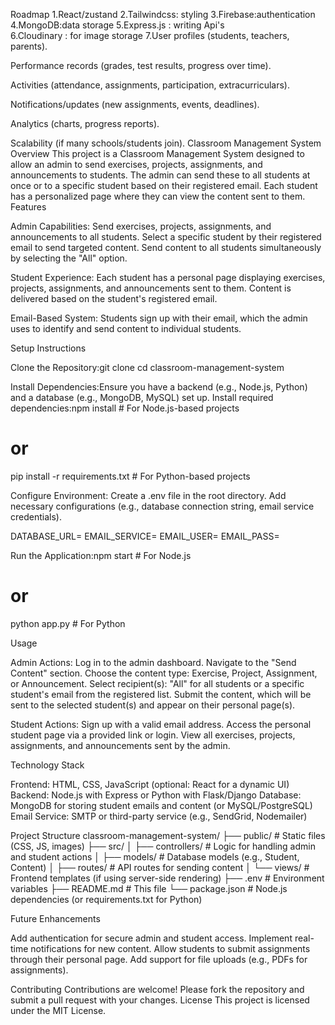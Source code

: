Roadmap
1.React/zustand 
2.Tailwindcss: styling
3.Firebase:authentication
4.MongoDB:data storage
5.Express.js : writing Api's  
6.Cloudinary : for image storage
7.User profiles (students, teachers, parents).

Performance records (grades, test results, progress over time).

Activities (attendance, assignments, participation, extracurriculars).

Notifications/updates (new assignments, events, deadlines).

Analytics (charts, progress reports).

Scalability (if many schools/students join).
Classroom Management System
Overview
This project is a Classroom Management System designed to allow an admin to send exercises, projects, assignments, and announcements to students. The admin can send these to all students at once or to a specific student based on their registered email. Each student has a personalized page where they can view the content sent to them.
Features

Admin Capabilities:
Send exercises, projects, assignments, and announcements to all students.
Select a specific student by their registered email to send targeted content.
Send content to all students simultaneously by selecting the "All" option.


Student Experience:
Each student has a personal page displaying exercises, projects, assignments, and announcements sent to them.
Content is delivered based on the student's registered email.


Email-Based System:
Students sign up with their email, which the admin uses to identify and send content to individual students.



Setup Instructions

Clone the Repository:git clone <repository-url>
cd classroom-management-system


Install Dependencies:Ensure you have a backend (e.g., Node.js, Python) and a database (e.g., MongoDB, MySQL) set up. Install required dependencies:npm install  # For Node.js-based projects
# or
pip install -r requirements.txt  # For Python-based projects


Configure Environment:
Create a .env file in the root directory.
Add necessary configurations (e.g., database connection string, email service credentials).

DATABASE_URL=<your-database-url>
EMAIL_SERVICE=<your-email-service>
EMAIL_USER=<your-email>
EMAIL_PASS=<your-password>


Run the Application:npm start  # For Node.js
# or
python app.py  # For Python



Usage

Admin Actions:
Log in to the admin dashboard.
Navigate to the "Send Content" section.
Choose the content type: Exercise, Project, Assignment, or Announcement.
Select recipient(s): "All" for all students or a specific student's email from the registered list.
Submit the content, which will be sent to the selected student(s) and appear on their personal page(s).


Student Actions:
Sign up with a valid email address.
Access the personal student page via a provided link or login.
View all exercises, projects, assignments, and announcements sent by the admin.



Technology Stack

Frontend: HTML, CSS, JavaScript (optional: React for a dynamic UI)
Backend: Node.js with Express or Python with Flask/Django
Database: MongoDB for storing student emails and content (or MySQL/PostgreSQL)
Email Service: SMTP or third-party service (e.g., SendGrid, Nodemailer)

Project Structure
classroom-management-system/
├── public/                # Static files (CSS, JS, images)
├── src/
│   ├── controllers/       # Logic for handling admin and student actions
│   ├── models/            # Database models (e.g., Student, Content)
│   ├── routes/            # API routes for sending content
│   └── views/             # Frontend templates (if using server-side rendering)
├── .env                   # Environment variables
├── README.md              # This file
└── package.json           # Node.js dependencies (or requirements.txt for Python)

Future Enhancements

Add authentication for secure admin and student access.
Implement real-time notifications for new content.
Allow students to submit assignments through their personal page.
Add support for file uploads (e.g., PDFs for assignments).

Contributing
Contributions are welcome! Please fork the repository and submit a pull request with your changes.
License
This project is licensed under the MIT License.

<!-- image kit  learn that later--




import React, { useState, useEffect } from "react";
import { Users, BookOpen, TrendingUp } from "lucide-react";
import useManageStore from "../Store/useManageStore";
import Admini from "./Admini";
import Administra from "./Administra";
import Adminis from "./Adminis";

const Administrator = () => {
  const [searchTerm, setSearchTerm] = useState("");
  const [activeTab, setActiveTab] = useState("overview");
  const [selectedForm, setSelectedForm] = useState("");
  const [formData, setFormData] = useState({});

  // Store selectors
  const announcements = useManageStore((state) => state.announcements);
  const events = useManageStore((state) => state.events);
  const assignments = useManageStore((state) => state.assignments);
  const exercises = useManageStore((state) => state.exercises);
  const projects = useManageStore((state) => state.projects);
  const attendance = useManageStore((state) => state.attendance);
  const roadmapItems = useManageStore((state) => state.roadmapItems);
  const classMaterials = useManageStore((state) => state.classMaterials);
  const programs = useManageStore((state) => state.programs);
  const friendRequests = useManageStore((state) => state.friendRequests);
  const directory = useManageStore((state) => state.directory);

  // Store actions
  const addAnnouncement = useManageStore((state) => state.addAnnouncement);
  const updateAnnouncement = useManageStore(
    (state) => state.updateAnnouncement
  );
  const deleteAnnouncement = useManageStore(
    (state) => state.deleteAnnouncement
  );
  const addEvent = useManageStore((state) => state.addEvent);
  const updateEvent = useManageStore((state) => state.updateEvent);
  const deleteEvent = useManageStore((state) => state.deleteEvent);
  const addAssignment = useManageStore((state) => state.addAssignment);
  const updateAssignment = useManageStore((state) => state.updateAssignment);
  const deleteAssignment = useManageStore((state) => state.deleteAssignment);
  const addExercise = useManageStore((state) => state.addExercise);
  const updateExercise = useManageStore((state) => state.updateExercise);
  const deleteExercise = useManageStore((state) => state.deleteExercise);
  const addProject = useManageStore((state) => state.addProject);
  const updateProject = useManageStore((state) => state.updateProject);
  const deleteProject = useManageStore((state) => state.deleteProject);
  const addAttendance = useManageStore((state) => state.addAttendance);
  const updateAttendance = useManageStore((state) => state.updateAttendance);
  const deleteAttendance = useManageStore((state) => state.deleteAttendance);
  const addRoadmapItem = useManageStore((state) => state.addRoadmapItem);
  const updateRoadmapItem = useManageStore((state) => state.updateRoadmapItem);
  const deleteRoadmapItem = useManageStore((state) => state.deleteRoadmapItem);
  const addWeekToRoadmap = useManageStore((state) => state.addWeekToRoadmap);
  const addSubTopicToWeek = useManageStore((state) => state.addSubTopicToWeek);
  const toggleSubTopicComplete = useManageStore(
    (state) => state.toggleSubTopicComplete
  );
  const deleteSubTopic = useManageStore((state) => state.deleteSubTopic);
  const setCurrentWeek = useManageStore((state) => state.setCurrentWeek);
  const addClassMaterial = useManageStore((state) => state.addClassMaterial);
  const updateClassMaterial = useManageStore(
    (state) => state.updateClassMaterial
  );
  const deleteClassMaterial = useManageStore(
    (state) => state.deleteClassMaterial
  );
  const addProgram = useManageStore((state) => state.addProgram);
  const updateProgram = useManageStore((state) => state.updateProgram);
  const deleteProgram = useManageStore((state) => state.deleteProgram);
  const addMilestoneToProgram = useManageStore(
    (state) => state.addMilestoneToProgram
  );
  const adminToggleMilestoneComplete = useManageStore(
    (state) => state.adminToggleMilestoneComplete
  );
  const approveJoinRequest = useManageStore(
    (state) => state.approveJoinRequest
  );
  const rejectJoinRequest = useManageStore((state) => state.rejectJoinRequest);
  const acceptFriendRequest = useManageStore((state) => state.acceptFriendRequest);
  const rejectFriendRequest = useManageStore((state) => state.rejectFriendRequest);

  // Debug log
  useEffect(() => {
    console.log("Administrator - Announcements:", announcements);
    console.log("Administrator - Assignments:", assignments);
    console.log("Administrator - Exercises:", exercises);
    console.log("Administrator - Projects:", projects);
    console.log("Administrator - Attendance:", attendance);
    console.log("Administrator - Roadmap Items:", roadmapItems);
    console.log("Administrator - Class Materials:", classMaterials);
    console.log("Administrator - Programs:", programs);
  }, [
    announcements,
    assignments,
    exercises,
    projects,
    attendance,
    roadmapItems,
    classMaterials,
    programs,
  ]);

  const recentStudents = [
    {
      id: 1,
      name: "Julius Dagana",
      email: "julius@example.com",
      cohort: "2024-B",
      status: "active",
      attendance: 92,
    },
  ];

  const stats = [
    { label: "Total Students", value: "156", icon: Users, color: "yellow" },
    { label: "Active Courses", value: "8", icon: BookOpen, color: "blue" },
  ];

  const pendingActions = [
    ...assignments
      .filter((assignment) => assignment.status === "submitted")
      .map((assignment) => ({
        id: `assignment-${assignment.id}`,
        type: "Assignment Review",
        student:
          recentStudents.find((s) => s.id === assignment.studentId)?.name ||
          "Unknown",
        description: assignment.title,
        priority: "medium",
      })),
    ...exercises
      .filter((exercise) => exercise.status === "submitted")
      .map((exercise) => ({
        id: `exercise-${exercise.id}`,
        type: "Exercise Review",
        student:
          recentStudents.find((s) => s.id === exercise.studentId)?.name ||
          "Unknown",
        description: exercise.title,
        priority: "medium",
      })),
    ...projects
      .filter((project) => project.status === "submitted")
      .map((project) => ({
        id: `project-${project.id}`,
        type: "Project Review",
        student:
          recentStudents.find((s) => s.id === project.studentId)?.name ||
          "Unknown",
        description: project.title,
        priority: "medium",
      })),
  ];

  const adminId = 2; // Hardcoded admin ID

  const pendingFriendRequests = friendRequests.filter(
    (r) => r.toId === adminId && r.status === "pending"
  );

  const getStudentName = (studentId) => {
    return recentStudents.find((s) => s.id === studentId)?.name || `Student ${studentId}`;
  };

  const StatIcon = ({ icon: IconComponent, color }) => (
    <IconComponent
      className={`w-8 h-8 ${
        color === "yellow"
          ? "text-yellow-500"
          : color === "blue"
          ? "text-blue-500"
          : color === "green"
          ? "text-green-500"
          : "text-purple-500"
      }`}
    />
  );

  const handleFormChange = (field, value) => {
    setFormData((prev) => ({ ...prev, [field]: value }));
  };

  const handleFormSubmit = (e) => {
    e.preventDefault();
    const newId = (arr) =>
      arr.length ? Math.max(...arr.map((item) => item.id)) + 1 : 1;

    switch (selectedForm) {
      case "announcement": {
        if (!formData.title || !formData.content) {
          alert("Please fill in all required fields (Title and Content).");
          return;
        }
        const now = new Date();
        const newAnnouncement = {
          id: newId(announcements),
          title: formData.title,
          content: formData.content,
          date: now.toISOString().split("T")[0],
          time: now.toTimeString().split(" ")[0].slice(0, 5),
          priority: formData.priority || "medium",
          author: formData.author || "Admin Team",
        };
        addAnnouncement(newAnnouncement);
        alert("Announcement added successfully!");
        break;
      }
      case "announcement-edit": {
        if (!formData.title || !formData.content) {
          alert("Please fill in all required fields (Title and Content).");
          return;
        }
        const announcement = announcements.find((a) => a.id === formData.id);
        updateAnnouncement(formData.id, {
          title: formData.title,
          content: formData.content,
          priority: formData.priority || "medium",
          author: formData.author || "Admin Team",
          date: announcement.date,
          time: announcement.time,
        });
        alert("Announcement updated successfully!");
        break;
      }
      case "event": {
        if (!formData.event || !formData.date || !formData.time) {
          alert("Please fill in all required fields (Event, Date, and Time).");
          return;
        }
        if (formData.id) {
          updateEvent(formData.id, {
            event: formData.event,
            date: formData.date,
            time: formData.time,
          });
          alert("Event updated successfully!");
        } else {
          addEvent({
            id: newId(events),
            event: formData.event,
            date: formData.date,
            time: formData.time,
          });
          alert("Event added successfully!");
        }
        break;
      }
      case "assignment": {
        if (
          !formData.title ||
          !formData.dueDate ||
          !formData.points ||
          !formData.studentId
        ) {
          alert("Please fill in all required fields.");
          return;
        }
        const points = parseInt(formData.points);
        if (isNaN(points) || points <= 0) {
          alert("Please enter a valid number of points.");
          return;
        }
        const now = new Date();
        const newAssignment = {
          id: newId(assignments),
          title: formData.title,
          description: formData.description || "",
          dueDate: formData.dueDate,
          points,
          studentId: parseInt(formData.studentId),
          status: "pending",
          createdDate: now.toISOString().split("T")[0],
          createdTime: now.toTimeString().split(" ")[0].slice(0, 5),
        };
        addAssignment(newAssignment);
        alert("Assignment added successfully! Student will see it now.");
        break;
      }
      case "assignment-edit": {
        if (
          !formData.title ||
          !formData.dueDate ||
          !formData.points ||
          !formData.studentId
        ) {
          alert("Please fill in all required fields.");
          return;
        }
        const points = parseInt(formData.points);
        if (isNaN(points) || points <= 0) {
          alert("Please enter a valid number of points.");
          return;
        }
        updateAssignment(formData.id, {
          title: formData.title,
          description: formData.description || "",
          dueDate: formData.dueDate,
          points,
          studentId: parseInt(formData.studentId),
        });
        alert("Assignment updated successfully!");
        break;
      }
      case "exercise": {
        if (!formData.title || !formData.points || !formData.studentId) {
          alert("Please fill in all required fields.");
          return;
        }
        const points = parseInt(formData.points);
        if (isNaN(points) || points <= 0) {
          alert("Please enter a valid number of points.");
          return;
        }
        const now = new Date();
        const newExercise = {
          id: newId(exercises),
          title: formData.title,
          description: formData.description || "",
          points,
          studentId: parseInt(formData.studentId),
          status: "pending",
          createdDate: now.toISOString().split("T")[0],
          createdTime: now.toTimeString().split(" ")[0].slice(0, 5),
        };
        addExercise(newExercise);
        alert("Exercise added successfully! Student will see it now.");
        break;
      }
      case "exercise-edit": {
        if (!formData.title || !formData.points || !formData.studentId) {
          alert("Please fill in all required fields.");
          return;
        }
        const points = parseInt(formData.points);
        if (isNaN(points) || points <= 0) {
          alert("Please enter a valid number of points.");
          return;
        }
        updateExercise(formData.id, {
          title: formData.title,
          description: formData.description || "",
          points,
          studentId: parseInt(formData.studentId),
        });
        alert("Exercise updated successfully!");
        break;
      }
      case "project": {
        if (
          !formData.title ||
          !formData.dueDate ||
          !formData.points ||
          !formData.studentId
        ) {
          alert("Please fill in all required fields.");
          return;
        }
        const points = parseInt(formData.points);
        if (isNaN(points) || points <= 0) {
          alert("Please enter a valid number of points.");
          return;
        }
        const now = new Date();
        const newProject = {
          id: newId(projects),
          title: formData.title,
          description: formData.description || "",
          dueDate: formData.dueDate,
          points,
          studentId: parseInt(formData.studentId),
          status: "pending",
          createdDate: now.toISOString().split("T")[0],
          createdTime: now.toTimeString().split(" ")[0].slice(0, 5),
        };
        addProject(newProject);
        alert("Project added successfully! Student will see it now.");
        break;
      }
      case "project-edit": {
        if (
          !formData.title ||
          !formData.dueDate ||
          !formData.points ||
          !formData.studentId
        ) {
          alert("Please fill in all required fields.");
          return;
        }

        const points = parseInt(formData.points);
        if (isNaN(points) || points <= 0) {
          alert("Please enter a valid number of points.");
          return;
        }
        updateProject(formData.id, {
          title: formData.title,
          description: formData.description || "",
          dueDate: formData.dueDate,
          points,
          studentId: parseInt(formData.studentId),
        });
        alert("Project updated successfully!");
        break;
      }
      case "attendance": {
        if (
          !formData.date ||
          !formData.status ||
          !formData.topic ||
          !formData.studentId
        ) {
          alert("Please fill in all required fields.");
          return;
        }
        const newAttendance = {
          id: newId(attendance),
          date: formData.date,
          status: formData.status,
          topic: formData.topic,
          studentId: parseInt(formData.studentId),
        };
        addAttendance(newAttendance);
        alert("Attendance record added successfully! Student will see it now.");
        break;
      }
      case "attendance-edit": {
        if (
          !formData.date ||
          !formData.status ||
          !formData.topic ||
          !formData.studentId
        ) {
          alert("Please fill in all required fields.");
          return;
        }
        updateAttendance(formData.id, {
          date: formData.date,
          status: formData.status,
          topic: formData.topic,
          studentId: parseInt(formData.studentId),
        });
        alert("Attendance record updated successfully!");
        break;
      }
      case "roadmap": {
        if (!formData.phase || !formData.term || !formData.status) {
          alert("Please fill in all required fields (Phase, Term, Status).");
          return;
        }
        const newRoadmapItem = {
          id: newId(roadmapItems),
          phase: formData.phase,
          term: formData.term,
          status: formData.status,
          weeks: [],
        };
        addRoadmapItem(newRoadmapItem);
        alert("Roadmap item added successfully!");
        break;
      }
      case "roadmap-edit": {
        if (!formData.phase || !formData.term || !formData.status) {
          alert("Please fill in all required fields (Phase, Term, Status).");
          return;
        }
        updateRoadmapItem(formData.id, {
          phase: formData.phase,
          term: formData.term,
          status: formData.status,
        });
        alert("Roadmap item updated successfully!");
        break;
      }
      case "week": {
        if (!formData.roadmapId || !formData.weekNumber || !formData.topic) {
          alert(
            "Please fill in all required fields (Roadmap ID, Week Number, Topic)."
          );
          return;
        }
        const weekNumber = parseInt(formData.weekNumber);
        if (isNaN(weekNumber) || weekNumber <= 0) {
          alert("Please enter a valid week number.");
          return;
        }
        addWeekToRoadmap(formData.roadmapId, weekNumber, formData.topic);
        alert("Week added successfully!");
        break;
      }
      case "subtopic": {
        if (
          !formData.roadmapId ||
          !formData.weekIndex ||
          !formData.subTopicName
        ) {
          alert(
            "Please fill in all required fields (Roadmap ID, Week Index, Subtopic Name)."
          );
          return;
        }
        const weekIndex = parseInt(formData.weekIndex);
        if (isNaN(weekIndex) || weekIndex < 0) {
          alert("Please enter a valid week index.");
          return;
        }
        addSubTopicToWeek(formData.roadmapId, weekIndex, formData.subTopicName);
        alert("Subtopic added successfully!");
        break;
      }
      case "classmaterial":
      case "classmaterial-edit": {
        if (
          !formData.title ||
          !formData.week ||
          !formData.resources ||
          !formData.topics
        ) {
          alert("Please fill in all required fields.");
          return;
        }
        const weekNum = parseInt(formData.week);
        const resourcesNum = parseInt(formData.resources);
        if (
          isNaN(weekNum) ||
          weekNum <= 0 ||
          isNaN(resourcesNum) ||
          resourcesNum <= 0
        ) {
          alert("Please enter valid numbers for week and resources.");
          return;
        }
        const topics = formData.topics
          .split(",")
          .map((t) => t.trim())
          .filter((t) => t);
        if (topics.length === 0) {
          alert("Please enter at least one topic.");
          return;
        }
        const materialData = {
          title: formData.title,
          week: weekNum,
          resources: resourcesNum,
          topics,
          files: [], // Placeholder for files; can be extended later
        };
        if (selectedForm === "classmaterial") {
          const newMaterial = {
            id: newId(classMaterials),
            ...materialData,
          };
          addClassMaterial(newMaterial);
          alert("Class material added successfully! Student will see it now.");
        } else {
          updateClassMaterial(formData.id, materialData);
          alert("Class material updated successfully!");
        }
        break;
      }
      case "program":
      case "program-edit": {
        if (
          !formData.name ||
          !formData.description ||
          !formData.totalMilestones
        ) {
          alert(
            "Please fill in all required fields (Name, Description, Total Milestones)."
          );
          return;
        }
        const totalMilestones = parseInt(formData.totalMilestones);
        if (isNaN(totalMilestones) || totalMilestones <= 0) {
          alert("Please enter a valid number for total milestones.");
          return;
        }
        if (selectedForm === "program") {
          const newProgram = {
            id: newId(programs),
            name: formData.name,
            description: formData.description,
            totalMilestones,
            milestones: [],
            pendingRequests: [],
            enrolledStudents: [],
          };
          addProgram(newProgram);
          alert("Program added successfully!");
        } else {
          updateProgram(formData.id, {
            name: formData.name,
            description: formData.description,
            totalMilestones,
          });
          alert("Program updated successfully!");
        }
        break;
      }
      case "milestone": {
        if (!formData.programId || !formData.milestoneName) {
          alert(
            "Please fill in all required fields (Program ID and Milestone Name)."
          );
          return;
        }
        const programId = parseInt(formData.programId);
        const program = programs.find((p) => p.id === programId);
        if (!program) {
          alert("Program not found.");
          return;
        }
        if (program.milestones.length >= program.totalMilestones) {
          alert("Maximum milestones reached for this program.");
          return;
        }
        addMilestoneToProgram(programId, formData.milestoneName);
        alert("Milestone added successfully!");
        break;
      }
      default:
        break;
    }
    setFormData({});
    setSelectedForm("");
  };

  const handleEditEvent = (event) => {
    setFormData({
      id: event.id,
      event: event.event,
      date: event.date,
      time: event.time,
    });
    setSelectedForm("event");
  };

  const handleEditAnnouncement = (announcement) => {
    setFormData({
      id: announcement.id,
      title: announcement.title,
      content: announcement.content,
      priority: announcement.priority,
      author: announcement.author,
    });
    setSelectedForm("announcement-edit");
  };

  const getFormTitle = (formType, hasId) => {
    const titles = {
      announcement: "New Announcement",
      "announcement-edit": "Edit Announcement",
      assignment: "New Assignment",
      "assignment-edit": "Edit Assignment",
      exercise: "New Exercise",
      "exercise-edit": "Edit Exercise",
      project: "New Project",
      "project-edit": "Edit Project",
      event: hasId ? "Edit Event" : "New Event",
      attendance: "New Attendance",
      "attendance-edit": "Edit Attendance",
      roadmap: "New Roadmap Item",
      "roadmap-edit": "Edit Roadmap Item",
      week: "New Week",
      subtopic: "New Subtopic",
      classmaterial: "New Class Material",
      "classmaterial-edit": "Edit Class Material",
      program: "New Program",
      "program-edit": "Edit Program",
      milestone: "New Milestone",
    };
    return titles[formType] || "Edit Item";
  };

  const renderForm = () => {
    switch (selectedForm) {
      case "announcement":
      case "announcement-edit":
        return (
          <div className="space-y-4">
            <div>
              <label className="block text-gray-400 text-sm mb-2">
                Title *
              </label>
              <input
                type="text"
                value={formData.title || ""}
                onChange={(e) => handleFormChange("title", e.target.value)}
                className="w-full bg-gray-900 text-white border border-gray-700 rounded-lg px-4 py-2 outline-none"
                required
              />
            </div>
            <div>
              <label className="block text-gray-400 text-sm mb-2">
                Content *
              </label>
              <textarea
                value={formData.content || ""}
                onChange={(e) => handleFormChange("content", e.target.value)}
                className="w-full bg-gray-900 text-white border border-gray-700 rounded-lg px-4 py-2 outline-none"
                rows="4"
                required
              />
            </div>
            <div>
              <label className="block text-gray-400 text-sm mb-2">
                Priority
              </label>
              <select
                value={formData.priority || "medium"}
                onChange={(e) => handleFormChange("priority", e.target.value)}
                className="w-full bg-gray-900 text-white border border-gray-700 rounded-lg px-4 py-2 outline-none"
              >
                <option value="low">Low</option>
                <option value="medium">Medium</option>
                <option value="high">High</option>
              </select>
            </div>
            <div>
              <label className="block text-gray-400 text-sm mb-2">Author</label>
              <input
                type="text"
                value={formData.author || "Admin Team"}
                onChange={(e) => handleFormChange("author", e.target.value)}
                className="w-full bg-gray-900 text-white border border-gray-700 rounded-lg px-4 py-2 outline-none"
              />
            </div>
          </div>
        );
      case "assignment":
      case "assignment-edit":
        return (
          <div className="space-y-4">
            <div>
              <label className="block text-gray-400 text-sm mb-2">
                Title *
              </label>
              <input
                type="text"
                value={formData.title || ""}
                onChange={(e) => handleFormChange("title", e.target.value)}
                className="w-full bg-gray-900 text-white border border-gray-700 rounded-lg px-4 py-2 outline-none"
                required
              />
            </div>
            <div>
              <label className="block text-gray-400 text-sm mb-2">
                Description
              </label>
              <textarea
                value={formData.description || ""}
                onChange={(e) =>
                  handleFormChange("description", e.target.value)
                }
                className="w-full bg-gray-900 text-white border border-gray-700 rounded-lg px-4 py-2 outline-none"
                rows="4"
              />
            </div>
            <div>
              <label className="block text-gray-400 text-sm mb-2">
                Due Date *
              </label>
              <input
                type="date"
                value={formData.dueDate || ""}
                onChange={(e) => handleFormChange("dueDate", e.target.value)}
                className="w-full bg-gray-900 text-white border border-gray-700 rounded-lg px-4 py-2 outline-none"
                required
              />
            </div>
            <div>
              <label className="block text-gray-400 text-sm mb-2">
                Points *
              </label>
              <input
                type="number"
                value={formData.points || ""}
                onChange={(e) => handleFormChange("points", e.target.value)}
                className="w-full bg-gray-900 text-white border border-gray-700 rounded-lg px-4 py-2 outline-none"
                required
              />
            </div>
            <div>
              <label className="block text-gray-400 text-sm mb-2">
                Student ID * (Enter 1 for Julius Dagana)
              </label>
              <input
                type="number"
                value={formData.studentId || ""}
                onChange={(e) => handleFormChange("studentId", e.target.value)}
                className="w-full bg-gray-900 text-white border border-gray-700 rounded-lg px-4 py-2 outline-none"
                placeholder="1"
                required
              />
              <p className="text-gray-500 text-xs mt-1">
                Current student: Julius Dagana (ID: 1)
              </p>
            </div>
          </div>
        );
      case "exercise":
      case "exercise-edit":
        return (
          <div className="space-y-4">
            <div>
              <label className="block text-gray-400 text-sm mb-2">
                Title *
              </label>
              <input
                type="text"
                value={formData.title || ""}
                onChange={(e) => handleFormChange("title", e.target.value)}
                className="w-full bg-gray-900 text-white border border-gray-700 rounded-lg px-4 py-2 outline-none"
                required
              />
            </div>
            <div>
              <label className="block text-gray-400 text-sm mb-2">
                Description
              </label>
              <textarea
                value={formData.description || ""}
                onChange={(e) =>
                  handleFormChange("description", e.target.value)
                }
                className="w-full bg-gray-900 text-white border border-gray-700 rounded-lg px-4 py-2 outline-none"
                rows="4"
              />
            </div>
            <div>
              <label className="block text-gray-400 text-sm mb-2">
                Points *
              </label>
              <input
                type="number"
                value={formData.points || ""}
                onChange={(e) => handleFormChange("points", e.target.value)}
                className="w-full bg-gray-900 text-white border border-gray-700 rounded-lg px-4 py-2 outline-none"
                required
              />
            </div>
            <div>
              <label className="block text-gray-400 text-sm mb-2">
                Student ID * (Enter 1 for Julius Dagana)
              </label>
              <input
                type="number"
                value={formData.studentId || ""}
                onChange={(e) => handleFormChange("studentId", e.target.value)}
                className="w-full bg-gray-900 text-white border border-gray-700 rounded-lg px-4 py-2 outline-none"
                placeholder="1"
                required
              />
              <p className="text-gray-500 text-xs mt-1">
                Current student: Julius Dagana (ID: 1)
              </p>
            </div>
          </div>
        );
      case "project":
      case "project-edit":
        return (
          <div className="space-y-4">
            <div>
              <label className="block text-gray-400 text-sm mb-2">
                Title *
              </label>
              <input
                type="text"
                value={formData.title || ""}
                onChange={(e) => handleFormChange("title", e.target.value)}
                className="w-full bg-gray-900 text-white border border-gray-700 rounded-lg px-4 py-2 outline-none"
                required
              />
            </div>
            <div>
              <label className="block text-gray-400 text-sm mb-2">
                Description
              </label>
              <textarea
                value={formData.description || ""}
                onChange={(e) =>
                  handleFormChange("description", e.target.value)
                }
                className="w-full bg-gray-900 text-white border border-gray-700 rounded-lg px-4 py-2 outline-none"
                rows="4"
              />
            </div>
            <div>
              <label className="block text-gray-400 text-sm mb-2">
                Due Date *
              </label>
              <input
                type="date"
                value={formData.dueDate || ""}
                onChange={(e) => handleFormChange("dueDate", e.target.value)}
                className="w-full bg-gray-900 text-white border border-gray-700 rounded-lg px-4 py-2 outline-none"
                required
              />
            </div>
            <div>
              <label className="block text-gray-400 text-sm mb-2">
                Points *
              </label>
              <input
                type="number"
                value={formData.points || ""}
                onChange={(e) => handleFormChange("points", e.target.value)}
                className="w-full bg-gray-900 text-white border border-gray-700 rounded-lg px-4 py-2 outline-none"
                required
              />
            </div>
            <div>
              <label className="block text-gray-400 text-sm mb-2">
                Student ID * (Enter 1 for Julius Dagana)
              </label>
              <input
                type="number"
                value={formData.studentId || ""}
                onChange={(e) => handleFormChange("studentId", e.target.value)}
                className="w-full bg-gray-900 text-white border border-gray-700 rounded-lg px-4 py-2 outline-none"
                placeholder="1"
                required
              />
              <p className="text-gray-500 text-xs mt-1">
                Current student: Julius Dagana (ID: 1)
              </p>
            </div>
          </div>
        );
      case "event":
        return (
          <div className="space-y-4">
            <div>
              <label className="block text-gray-400 text-sm mb-2">
                Event *
              </label>
              <input
                type="text"
                value={formData.event || ""}
                onChange={(e) => handleFormChange("event", e.target.value)}
                className="w-full bg-gray-900 text-white border border-gray-700 rounded-lg px-4 py-2 outline-none"
                required
              />
            </div>
            <div>
              <label className="block text-gray-400 text-sm mb-2">Date *</label>
              <input
                type="date"
                value={formData.date || ""}
                onChange={(e) => handleFormChange("date", e.target.value)}
                className="w-full bg-gray-900 text-white border border-gray-700 rounded-lg px-4 py-2 outline-none"
                required
              />
            </div>
            <div>
              <label className="block text-gray-400 text-sm mb-2">Time *</label>
              <input
                type="time"
                value={formData.time || ""}
                onChange={(e) => handleFormChange("time", e.target.value)}
                className="w-full bg-gray-900 text-white border border-gray-700 rounded-lg px-4 py-2 outline-none"
                required
              />
            </div>
          </div>
        );
      case "attendance":
      case "attendance-edit":
        return (
          <div className="space-y-4">
            <div>
              <label className="block text-gray-400 text-sm mb-2">Date *</label>
              <input
                type="date"
                value={formData.date || ""}
                onChange={(e) => handleFormChange("date", e.target.value)}
                className="w-full bg-gray-900 text-white border border-gray-700 rounded-lg px-4 py-2 outline-none"
                required
              />
            </div>
            <div>
              <label className="block text-gray-400 text-sm mb-2">
                Topic *
              </label>
              <input
                type="text"
                value={formData.topic || ""}
                onChange={(e) => handleFormChange("topic", e.target.value)}
                className="w-full bg-gray-900 text-white border border-gray-700 rounded-lg px-4 py-2 outline-none"
                required
              />
            </div>
            <div>
              <label className="block text-gray-400 text-sm mb-2">
                Status *
              </label>
              <select
                value={formData.status || ""}
                onChange={(e) => handleFormChange("status", e.target.value)}
                className="w-full bg-gray-900 text-white border border-gray-700 rounded-lg px-4 py-2 outline-none"
                required
              >
                <option value="">Select Status</option>
                <option value="present">Present</option>
                <option value="absent">Absent</option>
              </select>
            </div>
            <div>
              <label className="block text-gray-400 text-sm mb-2">
                Student ID * (Enter 1 for Julius Dagana)
              </label>
              <input
                type="number"
                value={formData.studentId || ""}
                onChange={(e) => handleFormChange("studentId", e.target.value)}
                className="w-full bg-gray-900 text-white border border-gray-700 rounded-lg px-4 py-2 outline-none"
                placeholder="1"
                required
              />
              <p className="text-gray-500 text-xs mt-1">
                Current student: Julius Dagana (ID: 1)
              </p>
            </div>
          </div>
        );
      case "roadmap":
      case "roadmap-edit":
        return (
          <div className="space-y-4">
            <div>
              <label className="block text-gray-400 text-sm mb-2">
                Phase *
              </label>
              <input
                type="text"
                value={formData.phase || ""}
                onChange={(e) => handleFormChange("phase", e.target.value)}
                className="w-full bg-gray-900 text-white border border-gray-700 rounded-lg px-4 py-2 outline-none"
                required
              />
            </div>
            <div>
              <label className="block text-gray-400 text-sm mb-2">Term *</label>
              <input
                type="text"
                value={formData.term || ""}
                onChange={(e) => handleFormChange("term", e.target.value)}
                className="w-full bg-gray-900 text-white border border-gray-700 rounded-lg px-4 py-2 outline-none"
                required
              />
            </div>
            <div>
              <label className="block text-gray-400 text-sm mb-2">
                Status *
              </label>
              <select
                value={formData.status || ""}
                onChange={(e) => handleFormChange("status", e.target.value)}
                className="w-full bg-gray-900 text-white border border-gray-700 rounded-lg px-4 py-2 outline-none"
                required
              >
                <option value="">Select Status</option>
                <option value="not-started">Not Started</option>
                <option value="in-progress">In Progress</option>
                <option value="completed">Completed</option>
              </select>
            </div>
          </div>
        );
      case "week":
        return (
          <div className="space-y-4">
            <div>
              <label className="block text-gray-400 text-sm mb-2">
                Roadmap ID *
              </label>
              <input
                type="number"
                value={formData.roadmapId || ""}
                onChange={(e) => handleFormChange("roadmapId", e.target.value)}
                className="w-full bg-gray-900 text-white border border-gray-700 rounded-lg px-4 py-2 outline-none"
                required
              />
              <p className="text-gray-500 text-xs mt-1">
                Enter the ID of the roadmap to add the week to.
              </p>
            </div>
            <div>
              <label className="block text-gray-400 text-sm mb-2">
                Week Number *
              </label>
              <input
                type="number"
                value={formData.weekNumber || ""}
                onChange={(e) => handleFormChange("weekNumber", e.target.value)}
                className="w-full bg-gray-900 text-white border border-gray-700 rounded-lg px-4 py-2 outline-none"
                required
              />
            </div>
            <div>
              <label className="block text-gray-400 text-sm mb-2">
                Topic *
              </label>
              <input
                type="text"
                value={formData.topic || ""}
                onChange={(e) => handleFormChange("topic", e.target.value)}
                className="w-full bg-gray-900 text-white border border-gray-700 rounded-lg px-4 py-2 outline-none"
                required
              />
            </div>
          </div>
        );
      case "subtopic":
        return (
          <div className="space-y-4">
            <div>
              <label className="block text-gray-400 text-sm mb-2">
                Roadmap ID *
              </label>
              <input
                type="number"
                value={formData.roadmapId || ""}
                onChange={(e) => handleFormChange("roadmapId", e.target.value)}
                className="w-full bg-gray-900 text-white border border-gray-700 rounded-lg px-4 py-2 outline-none"
                required
              />
              <p className="text-gray-500 text-xs mt-1">
                Enter the ID of the roadmap containing the week.
              </p>
            </div>
            <div>
              <label className="block text-gray-400 text-sm mb-2">
                Week Index *
              </label>
              <input
                type="number"
                value={formData.weekIndex || ""}
                onChange={(e) => handleFormChange("weekIndex", e.target.value)}
                className="w-full bg-gray-900 text-white border border-gray-700 rounded-lg px-4 py-2 outline-none"
                required
              />
              <p className="text-gray-500 text-xs mt-1">
                Enter the index of the week (0-based) to add the subtopic to.
              </p>
            </div>
            <div>
              <label className="block text-gray-400 text-sm mb-2">
                Subtopic Name *
              </label>
              <input
                type="text"
                value={formData.subTopicName || ""}
                onChange={(e) =>
                  handleFormChange("subTopicName", e.target.value)
                }
                className="w-full bg-gray-900 text-white border border-gray-700 rounded-lg px-4 py-2 outline-none"
                required
              />
            </div>
          </div>
        );
      case "classmaterial":
      case "classmaterial-edit":
        return (
          <div className="space-y-4">
            <div>
              <label className="block text-gray-400 text-sm mb-2">
                Title *
              </label>
              <input
                type="text"
                value={formData.title || ""}
                onChange={(e) => handleFormChange("title", e.target.value)}
                className="w-full bg-gray-900 text-white border border-gray-700 rounded-lg px-4 py-2 outline-none"
                required
              />
            </div>
            <div>
              <label className="block text-gray-400 text-sm mb-2">Week *</label>
              <input
                type="number"
                value={formData.week || ""}
                onChange={(e) => handleFormChange("week", e.target.value)}
                className="w-full bg-gray-900 text-white border border-gray-700 rounded-lg px-4 py-2 outline-none"
                required
              />
            </div>
            <div>
              <label className="block text-gray-400 text-sm mb-2">
                Number of Resources *
              </label>
              <input
                type="number"
                value={formData.resources || ""}
                onChange={(e) => handleFormChange("resources", e.target.value)}
                className="w-full bg-gray-900 text-white border border-gray-700 rounded-lg px-4 py-2 outline-none"
                required
              />
            </div>
            <div>
              <label className="block text-gray-400 text-sm mb-2">
                Topics (comma separated) *
              </label>
              <textarea
                value={formData.topics || ""}
                onChange={(e) => handleFormChange("topics", e.target.value)}
                className="w-full bg-gray-900 text-white border border-gray-700 rounded-lg px-4 py-2 outline-none"
                rows="3"
                placeholder="e.g., JavaScript Basics, React Components"
                required
              />
            </div>
          </div>
        );
      case "program":
      case "program-edit":
        return (
          <div className="space-y-4">
            <div>
              <label className="block text-gray-400 text-sm mb-2">Name *</label>
              <input
                type="text"
                value={formData.name || ""}
                onChange={(e) => handleFormChange("name", e.target.value)}
                className="w-full bg-gray-900 text-white border border-gray-700 rounded-lg px-4 py-2 outline-none"
                required
              />
            </div>
            <div>
              <label className="block text-gray-400 text-sm mb-2">
                Description *
              </label>
              <textarea
                value={formData.description || ""}
                onChange={(e) =>
                  handleFormChange("description", e.target.value)
                }
                className="w-full bg-gray-900 text-white border border-gray-700 rounded-lg px-4 py-2 outline-none"
                rows="4"
                required
              />
            </div>
            <div>
              <label className="block text-gray-400 text-sm mb-2">
                Total Milestones *
              </label>
              <input
                type="number"
                value={formData.totalMilestones || ""}
                onChange={(e) =>
                  handleFormChange("totalMilestones", e.target.value)
                }
                className="w-full bg-gray-900 text-white border border-gray-700 rounded-lg px-4 py-2 outline-none"
                required
                placeholder="e.g., 5"
              />
              <p className="text-gray-500 text-xs mt-1">
                Enter the total number of milestones for this program.
              </p>
            </div>
          </div>
        );
      case "milestone":
        return (
          <div className="space-y-4">
            <div>
              <label className="block text-gray-400 text-sm mb-2">
                Program ID *
              </label>
              <input
                type="number"
                value={formData.programId || ""}
                onChange={(e) => handleFormChange("programId", e.target.value)}
                className="w-full bg-gray-900 text-white border border-gray-700 rounded-lg px-4 py-2 outline-none"
                required
              />
              <p className="text-gray-500 text-xs mt-1">
                Enter the ID of the program to add the milestone to.
              </p>
            </div>
            <div>
              <label className="block text-gray-400 text-sm mb-2">
                Milestone Name *
              </label>
              <input
                type="text"
                value={formData.milestoneName || ""}
                onChange={(e) =>
                  handleFormChange("milestoneName", e.target.value)
                }
                className="w-full bg-gray-900 text-white border border-gray-700 rounded-lg px-4 py-2 outline-none"
                required
              />
            </div>
          </div>
        );
      default:
        return null;
    }
  };

  const handleAcceptFriendRequest = (requestId) => {
    acceptFriendRequest(requestId);
    alert("Friend request accepted!");
  };

  const handleRejectFriendRequest = (requestId) => {
    rejectFriendRequest(requestId);
    alert("Friend request rejected!");
  };

  return (
    <div className="space-y-6 bg-gray-900 min-h-screen p-6">
      <Admini
        stats={stats}
        StatIcon={StatIcon}
        activeTab={activeTab}
        setActiveTab={setActiveTab}
        selectedForm={selectedForm}
        setSelectedForm={setSelectedForm}
        setFormData={setFormData}
        formData={formData}
        handleFormChange={handleFormChange}
        handleFormSubmit={handleFormSubmit}
        renderForm={renderForm}
        getFormTitle={getFormTitle}
        events={events}
        handleEditEvent={handleEditEvent}
        deleteEvent={deleteEvent}
        pendingActions={pendingActions}
        announcements={announcements}
        handleEditAnnouncement={handleEditAnnouncement}
        deleteAnnouncement={deleteAnnouncement}
      />
      <Administra
        activeTab={activeTab}
        searchTerm={searchTerm}
        setSearchTerm={setSearchTerm}
        setSelectedForm={setSelectedForm}
        setFormData={setFormData}
        formData={formData}
        recentStudents={recentStudents}
        assignments={assignments}
        exercises={exercises}
        projects={projects}
      />
      <Adminis
        activeTab={activeTab}
        searchTerm={searchTerm}
        setSearchTerm={setSearchTerm}
        setSelectedForm={setSelectedForm}
        setFormData={setFormData}
        formData={formData}
        recentStudents={recentStudents}
        attendance={attendance}
        roadmapItems={roadmapItems}
        classMaterials={classMaterials}
        programs={programs}
      />
      {activeTab === "friends" && (
        <div className="bg-gray-800 rounded-lg p-6 border border-gray-700 space-y-4">
          <h2 className="text-white text-xl font-bold mb-4">Manage Friend Requests</h2>
          {pendingFriendRequests.length > 0 ? (
            pendingFriendRequests.map((req) => (
              <div
                key={req.id}
                className="flex justify-between items-center p-4 bg-gray-700 rounded mb-2"
              >
                <span className="text-white">
                  Friend request from {getStudentName(req.fromId)} (ID: {req.fromId})
                </span>
                <div className="space-x-2">
                  <button
                    onClick={() => handleAcceptFriendRequest(req.id)}
                    className="bg-green-500 hover:bg-green-600 text-white px-4 py-2 rounded"
                  >
                    Accept
                  </button>
                  <button
                    onClick={() => handleRejectFriendRequest(req.id)}
                    className="bg-red-500 hover:bg-red-600 text-white px-4 py-2 rounded"
                  >
                    Reject
                  </button>
                </div>
              </div>
            ))
          ) : (
            <p className="text-gray-400">No pending friend requests.</p>
          )}
        </div>
      )}
    </div>
  );
};

export default Administrator;

